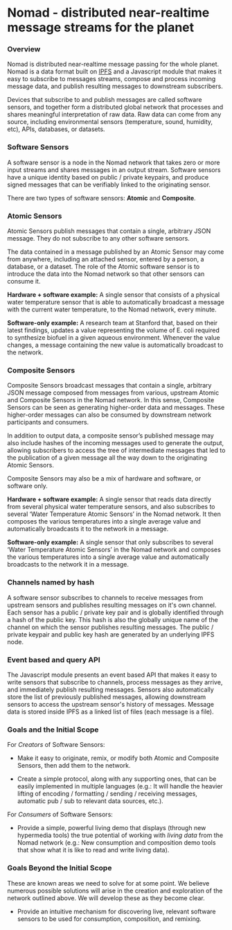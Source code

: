 # Nomad - distributed near-realtime message streams for the planet

### Overview
Nomad is distributed near-realtime message passing for the whole planet. Nomad is a data format built on [IPFS](https://github.com/ipfs/ipfs) and a Javascript module that makes it easy to subscribe to messages streams, compose and process incoming message data, and publish resulting messages to downstream subscribers. 

Devices that subscribe to and publish messages are called software sensors, and together form a distributed global network that processes and shares meaningful interpretation of raw data. Raw data can come from any source, including environmental sensors (temperature, sound, humidity, etc), APIs, databases, or datasets. 

### Software Sensors

A software sensor is a node in the Nomad network that takes zero or more input streams and shares messages in an output stream. Software sensors have a unique identity based on public / private keypairs, and produce signed messages that can be verifiably linked to the originating sensor.

There are two types of software sensors: **Atomic** and **Composite**.

### Atomic Sensors

Atomic Sensors publish messages that contain a single, arbitrary JSON message. They do not subscribe to any other software sensors.

The data contained in a message published by an Atomic Sensor may come from anywhere, including an attached sensor, entered by a person, a database, or a dataset. The role of the Atomic software sensor is to introduce the data into the Nomad network so that other sensors can consume it.

**Hardware + software example:** A single sensor that consists of a physical water temperature sensor that is able to automatically broadcast a message with the current water temperature, to the Nomad network, every minute. 

**Software-only example:** A research team at Stanford that, based on their latest findings, updates a value representing the volume of E. coli required to synthesize biofuel in a given aqueous environment. Whenever the value changes, a message containing the new value is automatically broadcast to the network.

### Composite Sensors

Composite Sensors broadcast messages that contain a single, arbitrary JSON message composed from messages from various, upstream Atomic and Composite Sensors in the Nomad network. In this sense, Composite Sensors can be seen as generating higher-order data and messages. These higher-order messages can also be consumed by downstream network participants and consumers. 

In addition to output data, a composite sensor’s published message may also include hashes of the incoming messages used to generate the output, allowing subscribers to access the tree of intermediate messages that led to the publication of a given message all the way down to the originating Atomic Sensors.

Composite Sensors may also be a mix of hardware and software, or software only. 

**Hardware + software example:** A single sensor that reads data directly from several physical water temperature sensors, and also subscribes to several ‘Water Temperature Atomic Sensors’ in the Nomad network. It then composes the various temperatures into a single average value and automatically broadcasts it to the network in a message. 

**Software-only example:** A single sensor that only subscribes to several ‘Water Temperature Atomic Sensors’ in the Nomad network and composes the various temperatures into a single average value and automatically broadcasts to the network it in a message. 

### Channels named by hash

A software sensor subscribes to channels to receive messages from upstream sensors and publishes resulting messages on it's own channel. Each sensor has a public / private key pair and is globally identified through a hash of the public key. This hash is also the globally unique name of the channel on which the sensor publishes resulting messages. The public / private keypair and public key hash are generated by an underlying IPFS node.

### Event based and query API

The Javascript module presents an event based API that makes it easy to write sensors that subscribe to channels, process messages as they arrive, and immediately publish resulting messages. Sensors also automatically store the list of previously published messages, allowing downstream sensors to access the upstream sensor's history of messages. Message data is stored inside IPFS as a linked list of files (each message is a file).

### Goals and the Initial Scope

For *Creators* of Software Sensors:

* Make it easy to originate, remix, or modify both Atomic and Composite Sensors, then add them to the network.

* Create a simple protocol, along with any supporting ones, that can be easily implemented in multiple languages (e.g.: It will handle the heavier lifting of encoding / formatting / sending / receiving messages, automatic pub / sub to relevant data sources, etc.).

For *Consumers* of Software Sensors:

* Provide a simple, powerful living demo that displays (through new hypermedia tools) the true potential of working with *living data* from the Nomad network (e.g.: New consumption and composition demo tools that show what it is like to read and write living data).

### Goals Beyond the Initial Scope

These are known areas we need to solve for at some point. We believe numerous possible solutions will arise in the creation and exploration of the network outlined above. We will develop these as they become clear.

* Provide an intuitive mechanism for discovering live, relevant software sensors to be used for consumption, composition, and remixing.
